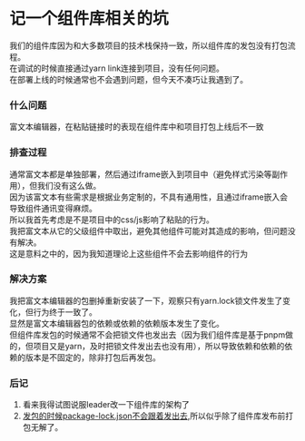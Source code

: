 # 记一个组件库相关的坑
我们的组件库因为和大多数项目的技术栈保持一致，所以组件库的发包没有打包流程。  
在调试的时候直接通过yarn link连接到项目，没有任何问题。  
在部署上线的时候通常也不会遇到问题，但今天不凑巧让我遇到了。  
### 什么问题
富文本编辑器，在粘贴链接时的表现在组件库中和项目打包上线后不一致
### 排查过程
通常富文本都是单独部署，然后通过iframe嵌入到项目中（避免样式污染等副作用），但我们没有这么做。  
因为该富文本有些需求是根据业务定制的，不具有通用性，且通过iframe嵌入会导致组件通讯变得麻烦。  
所以我首先考虑是不是项目中的css/js影响了粘贴的行为。  
我把富文本从它的父级组件中取出，避免其他组件可能对其造成的影响，但问题没有解决。  
这是意料之中的，因为我知道理论上这些组件不会去影响组件的行为  
### 解决方案
我把富文本编辑器的包删掉重新安装了一下，观察只有yarn.lock锁文件发生了变化，但行为终于一致了。  
显然是富文本编辑器包的依赖或依赖的依赖版本发生了变化。  
但组件库发包的时候通常不会把锁文件也发出去（因为我们组件库是基于pnpm做的，但项目又是yarn，及时把锁文件发出去也没有用），所以导致依赖和依赖的依赖的版本是不固定的，除非打包后再发包。  
### 后记
1. 看来我得试图说服leader改一下组件库的架构了  
2. [发包的时候package-lock.json不会跟着发出去](https://stackoverflow.com/questions/44546718/should-package-lock-json-also-be-published),所以似乎除了组件库发布前打包无解了。

